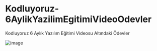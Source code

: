 # Kodluyoruz-6AylikYazilimEgitimiVideoOdevler
Kodluyoruz 6 Aylık Yazılım Eğitimi Videosu Altındaki Ödevler

![image](https://user-images.githubusercontent.com/89912656/170109637-33c7f777-4e00-4598-b49e-a5df22fded4f.png)
